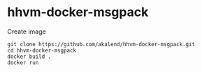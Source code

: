 # hhvm-docker-msgpack

Create image

	git clone https://github.com/akalend/hhvm-docker-msgpack.git
	cd hhvm-docker-msgpack
	docker build .
	docker run 